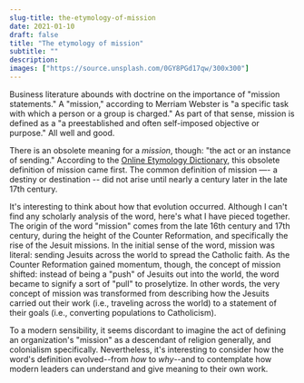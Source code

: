```yaml
---
slug-title: the-etymology-of-mission
date: 2021-01-10
draft: false
title: "The etymology of mission"
subtitle: ""
description: 
images: ["https://source.unsplash.com/0GY8PGd17qw/300x300"]
---
```


Business literature abounds with doctrine on the importance of "mission statements." A "mission," according to Merriam Webster is "a specific task with which a person or a group is charged." As part of that sense, mission is defined as a "a preestablished and often self-imposed objective or purpose." All well and good.

There is an obsolete meaning for a _mission_, though: "the act or an instance of sending." According to the [Online Etymology Dictionary](https://www.etymonline.com/word/mission), this obsolete definition of mission came first. The common definition of mission —- a destiny or destination -- did not arise until nearly a century later in the late 17th century.

It's interesting to think about how that evolution occurred. Although I can't find any scholarly analysis of the word, here's what I have pieced together. The origin of the word "mission" comes from the late 16th century and 17th century, during the height of the Counter Reformation, and specifically the rise of the Jesuit missions. In the initial sense of the word, mission was literal: sending Jesuits across the world to spread the Catholic faith. As the Counter Reformation gained momentum, though, the concept of mission shifted: instead of being a "push" of Jesuits out into the world, the word became to signify a sort of "pull" to proselytize. In other words, the very concept of mission was transformed from describing how the Jesuits carried out their work (i.e., traveling across the world) to a statement of their goals (i.e., converting populations to Catholicism).

To a modern sensibility, it seems discordant to imagine the act of defining an organization's "mission" as a descendant of religion generally, and colonialism specifically. Nevertheless, it's interesting to consider how the word's definition evolved--from _how_ to _why_--and to contemplate how modern leaders can understand and give meaning to their own work.
